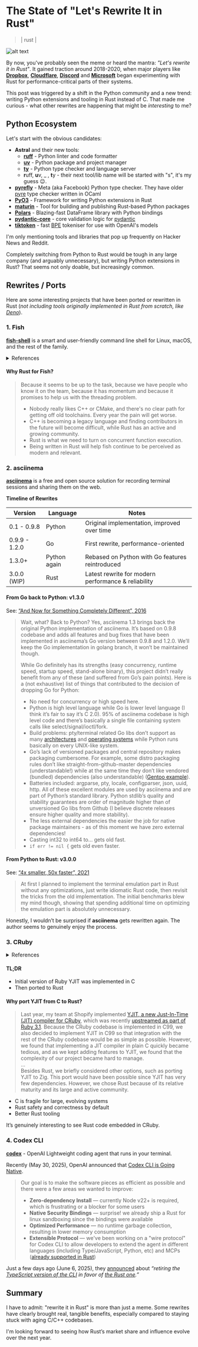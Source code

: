 # The State of "Let's Rewrite It in Rust"
> | rust |

![alt text](2025-06-10-rewrite-in-rust/rewrite_in_rust.jpeg)

By now, you've probably seen the meme or heard the mantra: *"Let's rewrite it in Rust"*.
It gained traction around 2018-2020, when major players like [**Dropbox**](https://dropbox.tech/infrastructure/rewriting-the-heart-of-our-sync-engine), [**Cloudflare**](https://blog.cloudflare.com/html-parsing-1/), [**Discord**](https://discord.com/blog/why-discord-is-switching-from-go-to-rust) and [**Microsoft**](2025-06-04-ms-rusty.md) began experimenting with Rust for performance-critical parts of their systems.

This post was triggered by a shift in the Python community and a new trend: writing Python extensions and tooling in Rust instead of C. That made me curious - what other rewrites are happening that might be *interesting* to me?

## Python Ecosystem

Let's start with the obvious candidates:

- **Astral** and their new tools:
  - [**ruff**](https://github.com/astral-sh/ruff) - Python linter and code formatter
  - [**uv**](https://github.com/astral-sh/uv) - Python package and project manager
  - [**ty**](https://github.com/astral-sh/ty) - Python type checker and language server
  - **r**uff, **u**v, \_ , **t**y - their next tool/lib name will be started with "s", it's my guess 😉.
- [**pyrefly**](https://github.com/facebook/pyrefly) - Meta (aka Facebook) Python type checker. They have older [pyre](https://github.com/facebook/pyre-check) type checker written in OCaml
- [**PyO3**](https://github.com/PyO3/pyo3) - Framework for writing Python extensions in Rust
- [**maturin**](https://github.com/PyO3/maturin) - Tool for building and publishing Rust-based Python packages
- [**Polars**](https://github.com/pola-rs/polars) - Blazing-fast DataFrame library with Python bindings 
- [**pydantic-core**](https://github.com/pydantic/pydantic-core) - core validation logic for [pydantic](https://github.com/pydantic/pydantic)
- [**tiktoken**](https://github.com/openai/tiktoken) - fast [BPE](https://en.wikipedia.org/wiki/Byte_pair_encoding) tokeniser for use with OpenAI's models

I'm only mentioning tools and libraries that pop up frequently on Hacker News and Reddit.

Completely switching from Python to Rust would be tough in any large company (and arguably unnecessary), but writing Python extensions in Rust? That seems not only doable, but increasingly common.

## Rewrites / Ports

Here are some interesting projects that have been ported or rewritten in Rust (*not including tools originally implemented in Rust from scratch, like [Deno](https://github.com/denoland/deno)*).


### 1. Fish

[**fish-shell**](https://github.com/fish-shell/fish-shell) is a smart and user-friendly command line shell for Linux, macOS, and the rest of the family.

<details markdown>
<summary>
References
</summary>

- [fish 4.0b1 (released December 17, 2024)](https://github.com/fish-shell/fish-shell/releases/tag/4.0b1)
- [GH - Rewrite it in Rust](https://github.com/fish-shell/fish-shell/pull/9512)

</details>

#### Why Rust for Fish?

> Because it seems to be up to the task, because we have people who know it on the team, because it has momentum and because it promises to help us with the threading problem.
> 
> - Nobody really likes C++ or CMake, and there's no clear path for getting off old toolchains. Every year the pain will get worse.
> - C++ is becoming a legacy language and finding contributors in the future will become difficult, while Rust has an active and growing community.
> - Rust is what we need to turn on concurrent function execution.
> - Being written in Rust will help fish continue to be perceived as modern and relevant.

### 2. asciinema

[**asciinema**](https://github.com/asciinema/asciinema) is a free and open source solution for recording terminal sessions and sharing them on the web.

**Timeline of Rewrites**

| Version       | Language     | Notes                                               |
| ------------- | ------------ | --------------------------------------------------- |
| 0.1 - 0.9.8   | Python       | Original implementation, improved over time         |
| 0.9.9 - 1.2.0 | Go           | First rewrite, performance-oriented                 |
| 1.3.0+        | Python again | Rebased on Python with Go features reintroduced     |
| 3.0.0 (WIP)   | Rust         | Latest rewrite for modern performance & reliability |


#### From Go back to Python: v1.3.0

See: [“And Now for Something Completely Different”, 2016](https://blog.asciinema.org/post/and-now-for-something-completely-different/)

> Wait, what? Back to Python? Yes, asciinema 1.3 brings back the original Python implementation of asciinema. It’s based on 0.9.8 codebase and adds all features and bug fixes that have been implemented in asciinema’s Go version between 0.9.8 and 1.2.0. We’ll keep the Go implementation in golang branch, it won’t be maintained though.
> 
> While Go definitely has its strengths (easy concurrency, runtime speed, startup speed, stand-alone binary), this project didn’t really benefit from any of these (and suffered from Go’s pain points). Here is a (not exhaustive) list of things that contributed to the decision of dropping Go for Python:  
> 
>- No need for concurrency or high speed here.
>- Python is high level language while Go is lower level language (I think it’s fair to say it’s C 2.0). 95% of asciinema codebase is high level code and there’s basically a single file containing system calls like select/signal/ioctl/fork.
>- Build problems: pty/terminal related Go libs don’t support as many [architectures](https://github.com/asciinema/asciinema/issues/134) and [operating systems](https://github.com/asciinema/asciinema/issues/144) while Python runs basically on every UNIX-like system.
>- Go’s lack of versioned packages and central repository makes packaging cumbersome. For example, some distro packaging rules don’t like straight-from-github-master dependencies (understandable!) while at the same time they don’t like vendored (bundled) dependencies (also understandable) ([Gentoo example](https://bugs.gentoo.org/show_bug.cgi?id=532918)).
>- Batteries included: argparse, pty, locale, configparser, json, uuid, http. All of these excellent modules are used by asciinema and are part of Python’s standard library. Python stdlib’s quality and stability guarantees are order of magnitude higher than of unversioned Go libs from Github (I believe discrete releases ensure higher quality and more stability).
>- The less external dependencies the easier the job for native package maintainers - as of this moment we have zero external dependencies!
>- Casting int32 to int64 to… gets old fast.
>- `if err != nil {` gets old even faster.

#### From Python to Rust: v3.0.0

See: [“4x smaller, 50x faster”, 2021](https://blog.asciinema.org/post/smaller-faster/)

> At first I planned to implement the terminal emulation part in Rust without any optimizations, just write idiomatic Rust code, then revisit the tricks from the old implementation. The initial benchmarks blew my mind though, showing that spending additional time on optimizing the emulation part is absolutely unnecessary.

Honestly, I wouldn’t be surprised if **asciinema** gets rewritten again. The author seems to genuinely enjoy the process.

### 3. CRuby

<details markdown>
<summary>
References
</summary>

- [Shopify: Our Experience Porting the YJIT Ruby Compiler to Rust, 2022](https://shopify.engineering/porting-yjit-ruby-compiler-to-rust)
- Youtube [Fitting Rust YJIT into CRuby by Alan Wu, 2023](https://www.youtube.com/watch?v=GI7vvAgP_Qs)
	- https://www.youtube.com/results?search_query=YJIT+Rust

</details>

#### TL;DR

- Initial version of Ruby YJIT was implemented in C
- Then ported to Rust

#### Why port YJIT from C to Rust?

> Last year, my team at Shopify implemented [YJIT, a new Just-In-Time (JIT) compiler for CRuby](https://shopify.engineering/yjit-just-in-time-compiler-cruby), which was recently [upstreamed as part of Ruby 3.1](https://bugs.ruby-lang.org/issues/18229). Because the CRuby codebase is implemented in C99, we also decided to implement YJIT in C99 so that integration with the rest of the CRuby codebase would be as simple as possible. However, we found that implementing a JIT compiler in plain C quickly became tedious, and as we kept adding features to YJIT, we found that the complexity of our project became hard to manage.  
> ...  
> Besides Rust, we briefly considered other options, such as porting YJIT to Zig. This port would have been possible since YJIT has very few dependencies. However, we chose Rust because of its relative maturity and its large and active community.

- C is fragile for large, evolving systems
- Rust safety and correctness by default
- Better Rust tooling

It’s genuinely interesting to see Rust code embedded in CRuby.

### 4. Codex CLI

[**codex**](https://github.com/openai/codex) - OpenAI Lightweight coding agent that runs in your terminal.  

Recently (May 30, 2025), OpenAI announced that [Codex CLI is Going Native](https://github.com/openai/codex/discussions/1174).

>Our goal is to make the software pieces as efficient as possible and there were a few areas we wanted to improve:
>
>- **Zero-dependency Install** — currently Node v22+ is required, which is frustrating or a blocker for some users
>- **Native Security Bindings** — surprise! we already ship a Rust for linux sandboxing since the bindings were available
>- **Optimized Performance** — no runtime garbage collection, resulting in lower memory consumption
>- **Extensible Protocol** — we've been working on a "wire protocol" for Codex CLI to allow developers to extend the agent in different languages (including Type/JavaScript, Python, etc) and MCPs ([already supported in Rust](https://github.com/openai/codex/tree/main/codex-rs#mcp_servers))

Just a few days ago (June 6, 2025), they [announced](https://github.com/openai/codex/discussions/1266) about *“retiring the [TypeScript version of the CLI](https://github.com/openai/codex/tree/main/codex-cli) in favor of [the Rust one](https://github.com/openai/codex/tree/main/codex-rs).”*


## Summary

I have to admit: "rewrite it in Rust" is more than just a meme. Some rewrites have clearly brought real, tangible benefits, especially compared to staying stuck with aging C/C++ codebases.

I'm looking forward to seeing how Rust’s market share and influence evolve over the next year.

